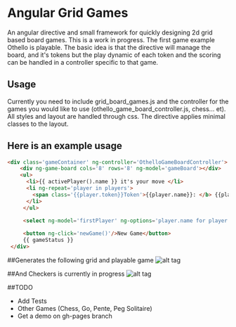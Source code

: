 # Angular Grid Games

An angular directive and small framework for quickly designing 2d grid based board games. This is a work in progress. The first game example Othello is playable. The basic idea is that the directive will manage the board, and it's tokens but the play dynamic of each token and the scoring can be handled in a controller specific to that game. 

## Usage

Currently you need to include grid_board_games.js and the controller for the games you would like to use (othello_game_board_controller.js, chess... et). All styles and layout are handled through css. The directive applies minimal classes to the layout. 

## Here is an example usage
```html
<div class='gameContainer' ng-controller='OthelloGameBoardController'>
    <div ng-game-board cols='8' rows='8' ng-model='gameBoard'></div> 
    <ul>
      <li>{{ activePlayer().name }} it's your move </li>
      <li ng-repeat='player in players'>
        <span class='{{player.token}}Token'>{{player.name}}: </b> {{player.score}}
      </li>
     </ul>

     <select ng-model='firstPlayer' ng-options='player.name for player in players'></select>
    
     <button ng-click='newGame()'/>New Game</button>
     {{ gameStatus }}
 </div>

```

##Generates the following grid and playable game
![alt tag](https://raw.github.com/byllc/AngularGridGames/master/images/othello.png)

##And Checkers is currently in progress
![alt tag](https://raw.github.com/byllc/AngularGridGames/master/images/checkers.png)


##TODO
 * Add Tests
 * Other Games (Chess, Go, Pente, Peg Solitaire)
 * Get a demo on gh-pages branch
